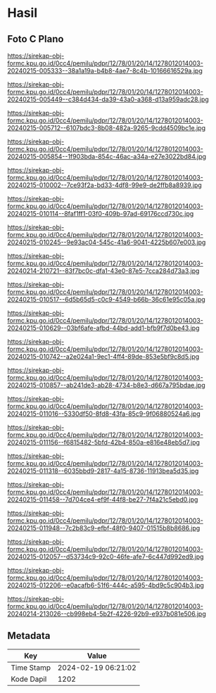 # Hasil

## Foto C Plano

https://sirekap-obj-formc.kpu.go.id/0cc4/pemilu/pdpr/12/78/01/20/14/1278012014003-20240215-005333--38a1a19a-b4b8-4ae7-8c4b-10166616529a.jpg

https://sirekap-obj-formc.kpu.go.id/0cc4/pemilu/pdpr/12/78/01/20/14/1278012014003-20240215-005449--c384d434-da39-43a0-a368-d13a959adc28.jpg

https://sirekap-obj-formc.kpu.go.id/0cc4/pemilu/pdpr/12/78/01/20/14/1278012014003-20240215-005712--6107bdc3-8b08-482a-9265-9cdd4509bc1e.jpg

https://sirekap-obj-formc.kpu.go.id/0cc4/pemilu/pdpr/12/78/01/20/14/1278012014003-20240215-005854--1f903bda-854c-46ac-a34a-e27e3022bd84.jpg

https://sirekap-obj-formc.kpu.go.id/0cc4/pemilu/pdpr/12/78/01/20/14/1278012014003-20240215-010002--7ce93f2a-bd33-4df8-99e9-de2ffb8a8939.jpg

https://sirekap-obj-formc.kpu.go.id/0cc4/pemilu/pdpr/12/78/01/20/14/1278012014003-20240215-010114--8faf1ff1-03f0-409b-97ad-69176ccd730c.jpg

https://sirekap-obj-formc.kpu.go.id/0cc4/pemilu/pdpr/12/78/01/20/14/1278012014003-20240215-010245--9e93ac04-545c-41a6-9041-4225b607e003.jpg

https://sirekap-obj-formc.kpu.go.id/0cc4/pemilu/pdpr/12/78/01/20/14/1278012014003-20240214-210721--83f7bc0c-dfa1-43e0-87e5-7cca284d73a3.jpg

https://sirekap-obj-formc.kpu.go.id/0cc4/pemilu/pdpr/12/78/01/20/14/1278012014003-20240215-010517--6d5b65d5-c0c9-4549-b66b-36c61e95c05a.jpg

https://sirekap-obj-formc.kpu.go.id/0cc4/pemilu/pdpr/12/78/01/20/14/1278012014003-20240215-010629--03bf6afe-afbd-44bd-add1-bfb9f7d0be43.jpg

https://sirekap-obj-formc.kpu.go.id/0cc4/pemilu/pdpr/12/78/01/20/14/1278012014003-20240215-010742--a2e024a1-9ec1-4ff4-89de-853e5bf9c8d5.jpg

https://sirekap-obj-formc.kpu.go.id/0cc4/pemilu/pdpr/12/78/01/20/14/1278012014003-20240215-010857--ab241de3-ab28-4734-b8e3-d667a795bdae.jpg

https://sirekap-obj-formc.kpu.go.id/0cc4/pemilu/pdpr/12/78/01/20/14/1278012014003-20240215-011016--5330df50-8fd8-43fa-85c9-9f06880524a6.jpg

https://sirekap-obj-formc.kpu.go.id/0cc4/pemilu/pdpr/12/78/01/20/14/1278012014003-20240215-011156--f6815482-5bfd-42b4-850a-e816e48eb5d7.jpg

https://sirekap-obj-formc.kpu.go.id/0cc4/pemilu/pdpr/12/78/01/20/14/1278012014003-20240215-011318--6035bbd9-2817-4a15-8736-11913bea5d35.jpg

https://sirekap-obj-formc.kpu.go.id/0cc4/pemilu/pdpr/12/78/01/20/14/1278012014003-20240215-011458--7d704ce4-ef9f-44f8-be27-7f4a21c5ebd0.jpg

https://sirekap-obj-formc.kpu.go.id/0cc4/pemilu/pdpr/12/78/01/20/14/1278012014003-20240215-011948--7c2b83c9-efbf-48f0-9407-01515b8b8686.jpg

https://sirekap-obj-formc.kpu.go.id/0cc4/pemilu/pdpr/12/78/01/20/14/1278012014003-20240215-012057--d53734c9-92c0-46fe-afe7-6c447d992ed9.jpg

https://sirekap-obj-formc.kpu.go.id/0cc4/pemilu/pdpr/12/78/01/20/14/1278012014003-20240215-012206--e0acafb6-51f6-444c-a595-4bd9c5c904b3.jpg

https://sirekap-obj-formc.kpu.go.id/0cc4/pemilu/pdpr/12/78/01/20/14/1278012014003-20240214-213026--cb998eb4-5b2f-4226-92b9-e937b081e506.jpg


## Metadata

| Key        | Value               |
| ---------- | ------------------- |
| Time Stamp | 2024-02-19 06:21:02 |
| Kode Dapil | 1202                |



